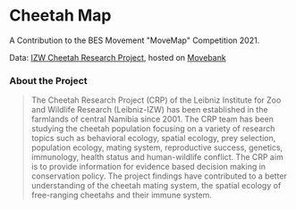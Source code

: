 # Cheetah Map

A Contribution to the BES Movement "MoveMap" Competition 2021.

Data: [IZW Cheetah Research Project](https://www.cheetah-research.org/), hosted on [Movebank](https://www.movebank.org/cms/movebank-main)

### About the Project

> The Cheetah Research Project (CRP) of the Leibniz Institute for Zoo and Wildlife Research (Leibniz-IZW) has been established in the farmlands of central Namibia since 2001. The CRP team has been studying the cheetah population focusing on a variety of research topics such as behavioral ecology, spatial ecology, prey selection, population ecology, mating system, reproductive success, genetics, immunology, health status and human-wildlife conflict. The CRP aim is to provide information for evidence based decision making in conservation policy. The project findings have contributed to a better understanding of the cheetah mating system, the spatial ecology of free-ranging cheetahs and their immune system.
